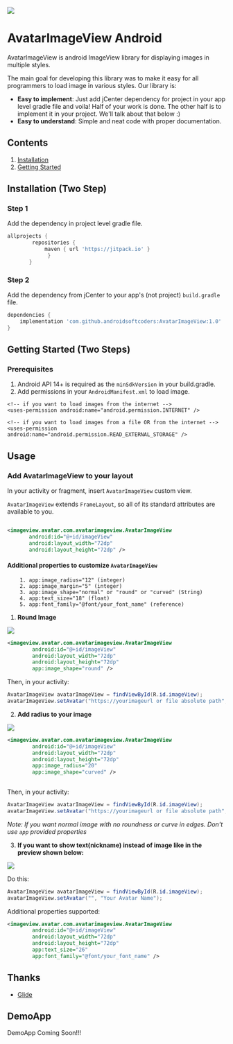 [![](https://jitpack.io/v/indra58/AvatarImageView.svg)](https://jitpack.io/#indra58/AvatarImageView)

# AvatarImageView Android

AvatarImageView is android ImageView library for displaying images in multiple styles.

The main goal for developing this library was to make it easy for all programmers to load image in various styles.
Our library is:

- **Easy to implement**: Just add jCenter dependency for project in your app level gradle file and voila! Half of your work is done. The other half is to implement it in your project. We'll talk about that below :)
- **Easy to understand**: Simple and neat code with proper documentation.

## Contents

1. [Installation](#installation-two-step)
1. [Getting Started](#getting-started-two-steps)

## Installation (Two Step)

### Step 1

Add the dependency in project level gradle file.

```groovy
allprojects {
		repositories {
			maven { url 'https://jitpack.io' }
		     }
	   }
```

### Step 2

Add the dependency from jCenter to your app's (not project) `build.gradle` file.

```groovy
dependencies {
    implementation 'com.github.androidsoftcoders:AvatarImageView:1.0'
}
```

## Getting Started (Two Steps)

### Prerequisites

1. Android API 14+ is required as the `minSdkVersion` in your build.gradle.
2. Add permissions in your `AndroidManifest.xml` to load image.

```manifest
<!-- if you want to load images from the internet -->
<uses-permission android:name="android.permission.INTERNET" /> 

<!-- if you want to load images from a file OR from the internet -->
<uses-permission android:name="android.permission.READ_EXTERNAL_STORAGE" />
```

## Usage

### Add AvatarImageView to your layout

In your activity or fragment, insert `AvatarImageView` custom view.

`AvatarImageView` extends `FrameLayout`, so all of its standard attributes are available to you.

```xml

<imageview.avatar.com.avatarimageview.AvatarImageView
       android:id="@+id/imageView"
       android:layout_width="72dp"
       android:layout_height="72dp" />

```

#### Additional properties to customize `AvatarImageView`

```text
    1. app:image_radius="12" (integer)
    2. app:image_margin="5" (integer)
    3. app:image_shape="normal" or "round" or "curved" (String)
    4. app:text_size="18" (float)
    5. app:font_family="@font/your_font_name" (reference)
```

1. **Round Image**

![](https://image.ibb.co/goWDTK/round.png)

```xml
<imageview.avatar.com.avatarimageview.AvatarImageView
        android:id="@+id/imageView"
        android:layout_width="72dp"
        android:layout_height="72dp"
        app:image_shape="round" />
```


Then, in your activity:
```java
AvatarImageView avatarImageView = findViewById(R.id.imageView);
avatarImageView.setAvatar("https://yourimageurl or file absolute path", "Avatar Name");
```

2. **Add radius to your image**

![](https://image.ibb.co/eAkJvz/curve.png)

```xml
<imageview.avatar.com.avatarimageview.AvatarImageView
        android:id="@+id/imageView"
        android:layout_width="72dp"
        android:layout_height="72dp"
        app:image_radius="20"
        app:image_shape="curved" />
        
```

Then, in your activity:
```java
AvatarImageView avatarImageView = findViewById(R.id.imageView);
avatarImageView.setAvatar("https://yourimageurl or file absolute path", "Avatar Name");
```

*Note: If you want normal image with no roundness or curve in edges. Don't use `app` provided properties*

3. **If you want to show text(nickname) instead of image like in the preview shown below:**

![](https://image.ibb.co/iT242e/textimage.png)

Do this:
```java
AvatarImageView avatarImageView = findViewById(R.id.imageView);
avatarImageView.setAvatar("", "Your Avatar Name");
```

Additional properties supported:
```xml
<imageview.avatar.com.avatarimageview.AvatarImageView
        android:id="@+id/imageView"
        android:layout_width="72dp"
        android:layout_height="72dp"
        app:text_size="26"
        app:font_family="@font/your_font_name" />
```


## Thanks

- [Glide](https://github.com/bumptech/glide)

## DemoApp
DemoApp Coming Soon!!!

